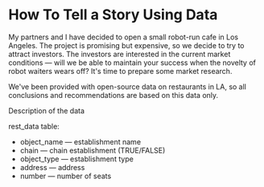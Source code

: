 # How To Tell a Story Using Data
My partners and I have decided to open a small robot-run cafe in Los Angeles. The project is promising but expensive, so we decide to try to attract investors. The investors are interested in the current market conditions — will we be able to maintain your success when the novelty of robot waiters wears off? It's time to prepare some market research.

We've been provided with open-source data on restaurants in LA, so all conclusions and recommendations are based on this data only.

Description of the data

rest_data table:

- object_name — establishment name
- chain — chain establishment (TRUE/FALSE)
- object_type — establishment type
- address — address
- number — number of seats
